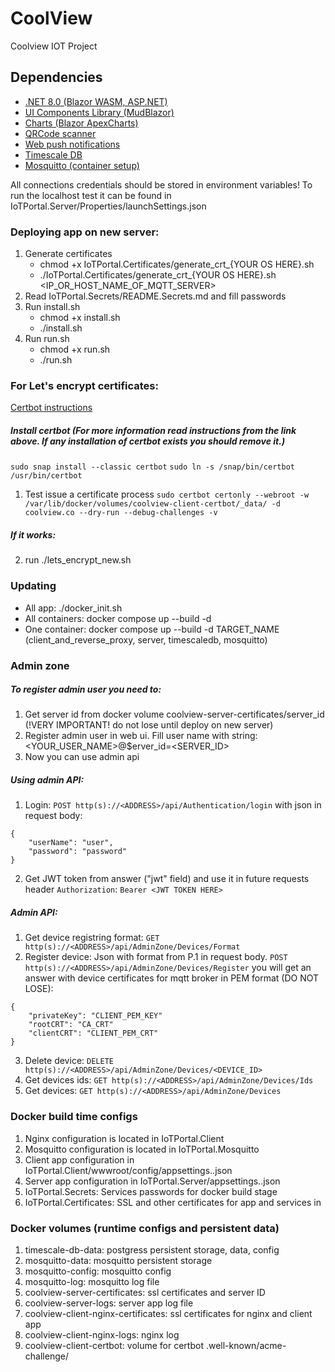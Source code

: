 # CoolView
Coolview IOT Project 

## Dependencies
  - [.NET 8.0 (Blazor WASM, ASP.NET)](https://dotnet.microsoft.com)
  - [UI Components Library (MudBlazor)](https://mudblazor.com)
  - [Charts (Blazor ApexCharts)](https://www.nuget.org/packages/Blazor-ApexCharts)
  - [QRCode scanner](https://www.nuget.org/packages/ReactorBlazorQRCodeScanner)
  - [Web push notifications](https://github.com/web-push-libs/web-push-csharp)
  - [Timescale DB](https://www.timescale.com)
  - [Mosquitto (container setup)](https://cedalo.com/blog/mosquitto-docker-configuration-ultimate-guide/) 
  
All connections credentials should be stored in environment variables!
To run the localhost test it can be found in IoTPortal.Server/Properties/launchSettings.json

### Deploying app on new server:
1. Generate certificates 
    - chmod +x IoTPortal.Certificates/generate_crt_{YOUR OS HERE}.sh
    - ./IoTPortal.Certificates/generate_crt_{YOUR OS HERE}.sh <IP_OR_HOST_NAME_OF_MQTT_SERVER>
2. Read IoTPortal.Secrets/README.Secrets.md and fill passwords
3. Run install.sh
    - chmod +x install.sh
    - ./install.sh
4. Run run.sh
    - chmod +x run.sh
    - ./run.sh

### For Let's encrypt certificates:
[Certbot instructions](https://certbot.eff.org/instructions?ws=nginx&os=ubuntufocal)

##### Install certbot (For more information read instructions from the link above. If any installation of certbot exists you should remove it.)
```sudo snap install --classic certbot```
```sudo ln -s /snap/bin/certbot /usr/bin/certbot```

1. Test issue a certificate process
```sudo certbot certonly --webroot -w /var/lib/docker/volumes/coolview-client-certbot/_data/ -d coolview.co --dry-run --debug-challenges -v```
##### If it works:
2. run ./lets_encrypt_new.sh

### Updating
- All app: ./docker_init.sh
- All containers: docker compose up --build -d
- One container: docker compose up --build -d TARGET_NAME (client_and_reverse_proxy, server, timescaledb, mosquitto)

### Admin zone
##### To register admin user you need to:
1. Get server id from docker volume coolview-server-certificates/server_id (!VERY IMPORTANT! do not lose until deploy on new server)
2. Register admin user in web ui. Fill user name with string: <YOUR_USER_NAME>@$erver_id=<SERVER_ID>
3. Now you can use admin api

##### Using admin API:
1. Login: ```POST http(s)://<ADDRESS>/api/Authentication/login```
with json in request body:
```
{
    "userName": "user",
    "password": "password"
}
```
2. Get JWT token from answer ("jwt" field) and use it in future requests header `Authorization`: `Bearer <JWT TOKEN HERE>`

##### Admin API:
1. Get device registring format: ```GET http(s)://<ADDRESS>/api/AdminZone/Devices/Format```
2. Register device: Json with format from P.1 in request body.
```POST http(s)://<ADDRESS>/api/AdminZone/Devices/Register```
you will get an answer with device certificates for mqtt broker in PEM format (DO NOT LOSE):
```
{
    "privateKey": "CLIENT_PEM_KEY" 
    "rootCRT": "CA_CRT"
    "clientCRT": "CLIENT_PEM_CRT"
}
```
3. Delete device: ```DELETE http(s)://<ADDRESS>/api/AdminZone/Devices/<DEVICE_ID>```
4. Get devices ids: ```GET http(s)://<ADDRESS>/api/AdminZone/Devices/Ids```
5. Get devices: ```GET http(s)://<ADDRESS>/api/AdminZone/Devices```

### Docker build time configs
1. Nginx configuration is located in IoTPortal.Client
2. Mosquitto configuration is located in IoTPortal.Mosquitto
3. Client app configuration in IoTPortal.Client/wwwroot/config/appsettings.<ENVIRONMENT>.json
4. Server app configuration in IoTPortal.Server/appsettings.<ENVIRONMENT>.json
5. IoTPortal.Secrets: Services passwords for docker build stage
6. IoTPortal.Certificates: SSL and other certificates for app and services in 

### Docker volumes (runtime configs and persistent data)
1. timescale-db-data: postgress persistent storage, data, config
2. mosquitto-data: mosquitto persistent storage
3. mosquitto-config: mosquitto config 
4. mosquitto-log: mosquitto log file
5. coolview-server-certificates: ssl certificates and server ID
6. coolview-server-logs: server app log file
7. coolview-client-nginx-certificates: ssl certificates for nginx and client app
8. coolview-client-nginx-logs: nginx log
9. coolview-client-certbot: volume for certbot .well-known/acme-challenge/